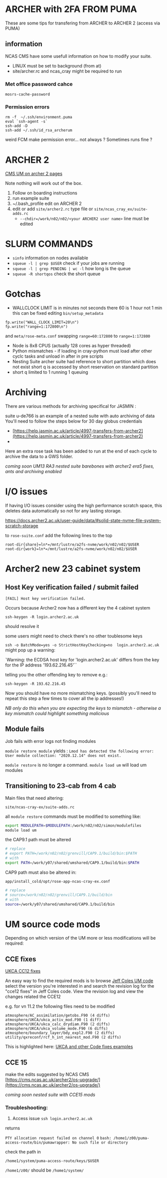 # ARCHER with 2FA FROM PUMA

These are some tips for transfering from ARCHER to ARCHER 2 (access via PUMA)

## information

NCAS CMS have some usefull information on how to modify your suite.



* LINUX must be set to background (from at)
* site/archer.rc and ncas_cray  might be required to run

### Met office password cahce
`mosrs-cache-password `

### Permission errors
```
rm -f  ~/.ssh/environment.puma
eval `ssh-agent -s`
ssh-add -D
ssh-add ~/.ssh/id_rsa_archerum
```
weird FCM make permission error... not always ? Sometimes runs fine ?


# ARCHER 2

[CMS UM on archer 2 pages](https://cms.ncas.ac.uk/archer2/unified-model/)

Note nothing will work out of the box.

1. Follow on boarding instructions
2. run example suite
  1. ~/.bash_profile  edit on ARCHER 2
  2. edit or add `site/archer2.rc` type file or `site/ncas_cray_ex/suite-adds.rc`
      * `--chdir=/work/n02/n02/<your ARCHER2 user name>`  line must be edited

# SLURM COMMANDS

* `sinfo`  information on nodes available
* `squeue -l | grep $USER` check if your jobs are running
* `squeue -l | grep PENDING | wc -l` how long is the queue
* `squeue -R shortqos` check the short queue

# Gotchas

* WALLCLOCK LIMIT is in minutes not seconds there 60 is 1 hour not 1 min
this can be fixed editing `bin/setup_metadata`
```
fp.write("WALL_CLOCK_LIMIT=20\n")
fp.write("range=1:172800\n")
```
and `meta/rose-meta.conf` swapping `range=60:172800` to `range=1:172800`
* Node is 8x8 CPUS (actually 128 cores as hyper threaded)
* Python mismatches - if loading in cray-python must load after other cyclc tasks and unload in after in pre scripts
* Nesting Suite archer suite had reference to short partition which does not exist short q is accessed by short reservation on standard partition
* short q limited to 1 running 1 queuing

# Archiving 

There are various methods for archiving specifical for JASMIN :

suite u-de766 is an example of a nested suite with auto archiving of data
You'll need to follow the steps below for 30 day globus credentials
* [https://help.jasmin.ac.uk/article/4997-transfers-from-archer2](https://help.jasmin.ac.uk/article/4997-transfers-from-archer2)
* 
Here an extra rose task has been added to run at the end of each cycle to archive the data to a GWS folder.

*coming soon UM13 RA3 nested suite barebones with archer2 era5 fixes, ants and archiving enabled*

# I/O issues 

If having I/O issues consider using the high performance scratch space, this deletes data automatically so not for any lasting storage.

https://docs.archer2.ac.uk/user-guide/data/#solid-state-nvme-file-system-scratch-storage

to `rose-suite.conf` add the following lines to the top
````
root-dir{share}=ln*=/mnt/lustre/a2fs-nvme/work/n02/n02/$USER
root-dir{work}=ln*=/mnt/lustre/a2fs-nvme/work/n02/n02/$USER
````

# Archer2 new 23 cabinet system

## Host Key verification failed / submit failed

`[FAIL] Host key verification failed.`

Occurs because Archer2 now has a different key the 4 cabinet system

`ssh-keygen -R login.archer2.ac.uk`

should resolve it

some users might need to check there's no other toublesome keys

`ssh -o BatchMode=yes -o StrictHostKeyChecking=no  login.archer2.ac.uk`
might pop up a warning:

`Warning: the ECDSA host key for 'login.archer2.ac.uk' differs from the key for the IP address '193.62.216.45'``

telling you the other offending key to remove e.g.:

`ssh-keygen -R 193.62.216.45`

Now you should have no more mismatching keys. (possibly you'll need to repeat this step a few times to cover all the ip addresses!)

*NB only do this when you are expecting the keys to mismatch - otherwise a key mismatch could highlight something malicious*

## Module fails

Job fails with error logs not finding modules

`module restore module` yields : `Lmod has detected the following error:  User module collection: "2020.12.14" does not exist.`

`module restore` is no longer a command. `module load um` will load um modules

## Transitioning to 23-cab from 4 cab

Main files that need altering:

`site/ncas-cray-ex/suite-adds.rc`

all `module restore` commands must be modified to something like:

```bash
export MODULEPATH=$MODULEPATH:/work/n02/n02/simon/modulefiles
module load um
```

the CAP9.1 path must be altered

```bash
# replace
# export PATH=/work/n02/n02/grenvill/CAP9.1/build/bin:$PATH
# with
export PATH=/work/y07/shared/umshared/CAP9.1/build/bin:$PATH
```

CAP9 path must also be altered in:

`app/install_cold/opt/rose-app-ncas-cray-ex.conf`

```bash
# replace
# source=/work/n02/n02/grenvill/CAP9.1/build/bin
# with
source=/work/y07/shared/umshared/CAP9.1/build/bin
```

# UM source code mods #

Depending on which version of the UM more or less modifications will be required:

## CCE fixes ##

[UKCA CC12 fixes](https://code.metoffice.gov.uk/trac/um/ticket/6464)


An easy way to find the required mods is to browse [Jeff Coles UM code](https://code.metoffice.gov.uk/trac/um/browser/main/branches/dev/jeffcole) select the version you're interested in and search the revision log for the "cce12 fixes" in Jeff Coles code. View the revision log and view the changes related the CCE12

e.g. for vn 11.2 the following files need to be modified 

```
atmosphere/AC_assimilation/getobs.F90 (4 diffs)
atmosphere/UKCA/ukca_activ_mod.F90 (1 diff)
atmosphere/UKCA/ukca_calc_drydiam.F90 (2 diffs)
atmosphere/UKCA/ukca_volume_mode.F90 (6 diffs)
atmosphere/boundary_layer/bdy_expl2.F90 (2 diffs)
utility/qxreconf/rcf_h_int_nearest_mod.F90 (2 diffs)
```

This is highlighted here: [UKCA and other Code fixes examples](https://code.metoffice.gov.uk/trac/um/changeset?reponame=&new=104769%40main%2Fbranches%2Fdev%2Fjeffcole%2Fvn11.2_archer2_fixes&old=61261%40main%2Ftrunk)

## CCE 15

make the edits suggested by NCAS CMS [https://cms.ncas.ac.uk/archer2/os-upgrade/](https://cms.ncas.ac.uk/archer2/os-upgrade/)

*coming soon nested suite with CCE15 mods*

### Troubleshooting:

1. Access issue
 `ssh login.archer2.ac.uk`

 returns

 `PTY allocation request failed on channel 0`
 `bash: /home1/z00/puma-access-route/bin/pumawrapper: No such file or
 directory`

check the path in

 `/home1/system/puma-access-route/keys/$USER`

 `/home1/z00/` should be `/home1/system/`
